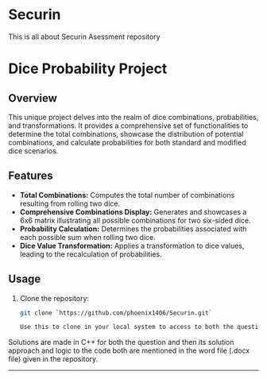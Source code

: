 # Securin
This is all about Securin Asessment repository

# Dice Probability Project

## Overview

This unique project delves into the realm of dice combinations, probabilities, and transformations. It provides a comprehensive set of functionalities to determine the total combinations, showcase the distribution of potential combinations, and calculate probabilities for both standard and modified dice scenarios.

## Features

- **Total Combinations:** Computes the total number of combinations resulting from rolling two dice.
- **Comprehensive Combinations Display:** Generates and showcases a 6x6 matrix illustrating all possible combinations for two six-sided dice.
- **Probability Calculation:** Determines the probabilities associated with each possible sum when rolling two dice.
- **Dice Value Transformation:** Applies a transformation to dice values, leading to the recalculation of probabilities.

## Usage

1. Clone the repository:

   ```bash
   git clone `https://github.com/phoenix1406/Securin.git`

   Use this to clone in your local system to access to both the questions solution 

Solutions are made in C++ for both the question and then its solution approach and logic to the code both are mentioned in the word file (.docx file) given in the repository.

********************************************************************************************************************************************************************



